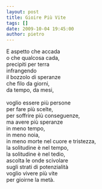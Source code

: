 ```yaml
---
layout: post
title: Gioire Più Vite
tags: []
date: 2009-10-04 19:45:00
author: pietro
---
```

E aspetto che accada<br/>o che qualcosa cada,<br/>precipiti per terra<br/>infrangendo<br/>il bozzolo di speranze<br/>che filo da giorni,<br/>da tempo, da mesi,<br/><br/>voglio essere più persone<br/>per fare più scelte,<br/>per soffrire più conseguenze,<br/>ma avere più speranze<br/>in meno tempo,<br/>in meno noia,<br/>in meno morte nel cuore e tristezza,<br/>la solitudine è nel tempo,<br/>la solitudine è nel tedio,<br/>ascolta le onde scivolare<br/>sugli strati di potenzialità<br/>voglio vivere più vite<br/>per gioirne la metà.
